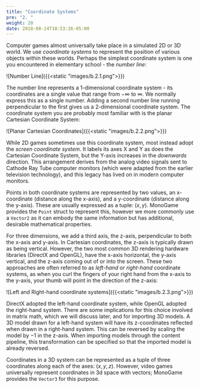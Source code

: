 ```yaml
---
title: "Coordinate Systems"
pre: "2. "
weight: 20
date: 2018-08-24T10:53:26-05:00
---
```


Computer games almost universally take place in a simulated 2D or 3D world.  We use _coordinate systems_ to represent the position of various objects within these worlds.  Perhaps the simplest coordinate system is one you encountered in elementary school - the _number line_:

![Number Line]({{<static "images/b.2.1.png">}})

The number line represents a 1-dimensional coordinate system - its coordinates are a single value that range from $-\infty$ to $\infty$.  We normally express this as a single number.  Adding a second number line running perpendicular to the first gives us a 2-dimensional coordinate system.  The coordinate system you are probably most familiar with is the planar Cartesian Coordinate System:

![Planar Cartesian Coordinates]({{<static "images/b.2.2.png">}})

While 2D games sometimes use this coordinate system, most instead adopt the _screen coordinate system_.  It labels its axes X and Y as does the Cartesian Coordinate System, but the Y-axis increases in the _downwards_ direction.  This arrangement derives from the analog video signals sent to Cathode Ray Tube computer monitors (which were adapted from the earlier television technology), and this legacy has lived on in modern computer monitors.  

Points in both coordinate systems are represented by two values, an x-coordinate (distance along the x-axis), and a y-coordinate (distance along the y-axis).  These are usually expressed as a tuple: $(x, y)$.  MonoGame provides the `Point` struct to represent this, however we more commonly use a `Vector2` as it can embody the same information but has additional, desirable mathematical properties.

For three dimensions, we add a third axis, the z-axis, perpendicular to both the x-axis and y-axis.  In Cartesian coordinates, the z-axis is typically drawn as being vertical.  However, the two most common 3D rendering hardware libraries (DirectX and OpenGL), have the x-axis horizontal, the y-axis vertical, and the z-axis coming out of or into the screen.  These two approaches are often referred to as _left-hand_ or _right-hand_ coordinate systems, as when you curl the fingers of your right hand from the x-axis to the y-axis, your thumb will point in the direction of the z-axis:

![Left and Right-hand coordinate systems]({{<static "images/b.2.3.png">}})

DirectX adopted the left-hand coordinate system, while OpenGL adopted the right-hand system.  There are some implications for this choice involved in matrix math, which we will discuss later, and for importing 3D models.  A 3D model drawn for a left-hand system will have its z-coordinates reflected when drawn in a right-hand system.  This can be reversed by scaling the model by $-1$ in the z-axis.  When importing models through the content pipeline, this transformation can be specified so that the imported model is already reversed.

Coordinates in a 3D system can be represented as a tuple of three coordinates along each of the axes: $(x, y, z)$.  However, video games universally represent coordinates in 3d space with vectors; MonoGame provides the `Vector3` for this purpose.